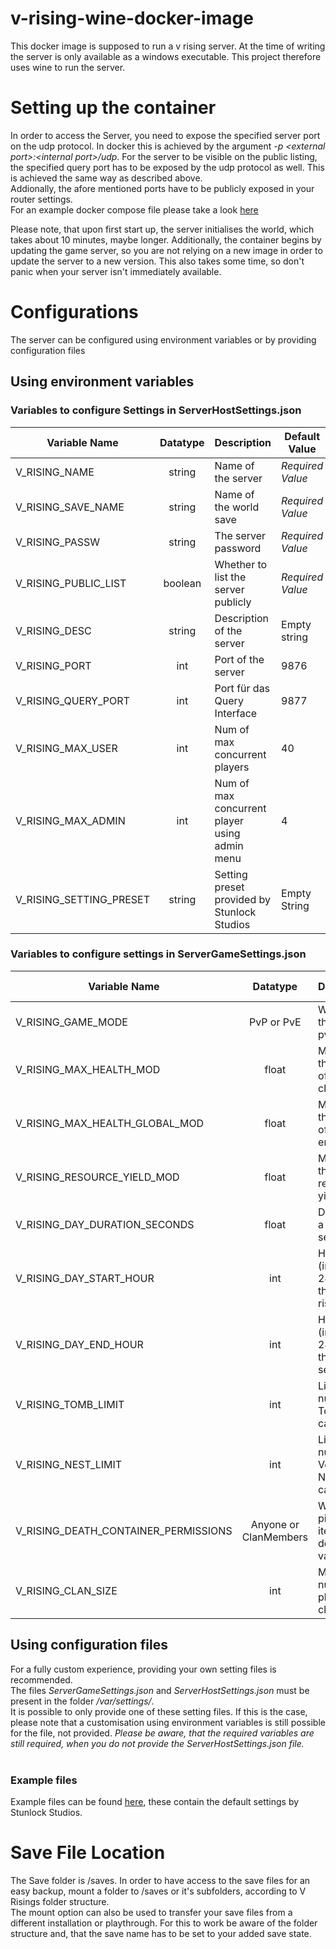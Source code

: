# v-rising-wine-docker-image

This docker image is supposed to run a v rising server.
At the time of writing the server is only available as a windows executable.
This project therefore uses wine to run the server.

# Setting up the container

In order to access the Server, you need to expose the specified server port on the udp protocol. In docker this is achieved by the argument _-p \<external port>:\<internal port>/udp_. For the server to be visible on the public listing, the specified query port has to be exposed by the udp protocol as well. This is achieved the same way as described above. <br>
Addionally, the afore mentioned ports have to be publicly exposed in your router settings.<br>
For an example docker compose file please take a look [here](./docker-compose.yaml)
<br>

Please note, that upon first start up, the server initialises the world, which takes about 10 minutes, maybe longer. Additionally, the container begins by updating the game server, so you are not relying on a new image in order to update the server to a new version. This also takes some time, so don't panic when your server isn't immediately available.

# Configurations

The server can be configured using environment variables or by providing configuration files

## Using environment variables

### Variables to configure Settings in ServerHostSettings.json

| Variable Name           | Datatype | Description                                   | Default Value    |
| ----------------------- | :------: | --------------------------------------------- | ---------------- |
| V_RISING_NAME           |  string  | Name of the server                            | _Required Value_ |
| V_RISING_SAVE_NAME      |  string  | Name of the world save                        | _Required Value_ |
| V_RISING_PASSW          |  string  | The server password                           | _Required Value_ |
| V_RISING_PUBLIC_LIST    | boolean  | Whether to list the server publicly           | _Required Value_ |
| V_RISING_DESC           |  string  | Description of the server                     | Empty string     |
| V_RISING_PORT           |   int    | Port of the server                            | 9876             |
| V_RISING_QUERY_PORT     |   int    | Port für das Query Interface                  | 9877             |
| V_RISING_MAX_USER       |   int    | Num of max concurrent players                 | 40               |
| V_RISING_MAX_ADMIN      |   int    | Num of max concurrent player using admin menu | 4                |
| V_RISING_SETTING_PRESET |  string  | Setting preset provided by Stunlock Studios   | Empty String     |

### Variables to configure settings in ServerGameSettings.json

| Variable Name                        |         Datatype          | Description                                       | Default Value |
| ------------------------------------ | :-----------------------: | ------------------------------------------------- | :-------------: |
| V_RISING_GAME_MODE                   |      PvP or PvE       | Whether the game is pvp or pve                    | PvP         |
| V_RISING_MAX_HEALTH_MOD              |           float           | Modifier for the health of player characters      | 1.0           |
| V_RISING_MAX_HEALTH_GLOBAL_MOD       |           float           | Modifier for the health of all entities           | 1.0           |
| V_RISING_RESOURCE_YIELD_MOD          |           float           | Modifier for the resource yield                   | 1.0           |
| V_RISING_DAY_DURATION_SECONDS        |           float           | Duration of a day in seconds                      | 1080.0        |
| V_RISING_DAY_START_HOUR              |            int            | Hour of the (in-game) 24h day for the sun to rise | 9             |
| V_RISING_DAY_END_HOUR                |            int            | Hour of the (in-game) 24h day for the sun to set  | 17            |
| V_RISING_TOMB_LIMIT                  |            int            | Limit of number of Tombs in a castle              | 12            |
| V_RISING_NEST_LIMIT                  |            int            | Limit of number of Vermite Nests in a castle      | 4             |
| V_RISING_DEATH_CONTAINER_PERMISSIONS | Anyone or ClanMembers | Who can pick up items of a dead vampire           | Anyone      |
| V_RISING_CLAN_SIZE                   |            int            | Maximum number of players in a clan               | 4             |

## Using configuration files

For a fully custom experience, providing your own setting files is recommended. <br>
The files _ServerGameSettings.json_ and _ServerHostSettings.json_ must be present in the folder _/var/settings/_. <br>
It is possible to only provide one of these setting files. If this is the case, please note that a customisation using environment variables is still possible for the file, not provided. _Please be aware, that the required variables are still required, when you do not provide the ServerHostSettings.json file._ <br><br>

### Example files

Example files can be found [here](./examples), these contain the default settings by Stunlock Studios.

# Save File Location

The Save folder is /saves. In order to have access to the save files for an easy backup, mount a folder to /saves or it's subfolders, according to V Risings folder structure.<br>
The mount option can also be used to transfer your save files from a different installation or playthrough. For this to work be aware of the folder structure and, that the save name has to be set to your added save state.
